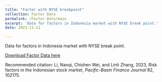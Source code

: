 ```yaml
---
title: "Factor with NYSE breakpoint"
collection: Factor Data
permalink: /Factor Data/main
excerpt: 'Data for factors in Indonesia market with NYSE break point.'
date: 2023-11-11

---
```

Data for factors in Indonesia market with NYSE break point.

[Download Factor Data here](https://sammmar98.github.io/IDN_Factors.github.io//files/hml_idn_5port_NYSE.csv)

Recommended citation: Li, Nanqi, Chishen Wei, and Linti Zhang, 2023, Risk factors in the Indonesian stock market, *Pacific-Basin Finance Journal* 82, 102175.